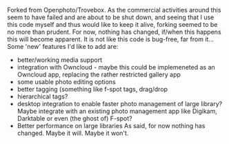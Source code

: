 Forked from Openphoto/Trovebox. As the commercial activities around this seem to have failed and are about to be shut down, and seeing that I use this code myself and thus would like to keep it alive, forking seemed to be no more than prudent. For now, nothing has changed, if/when this happens this will become apparent. It is not like this code is bug-free, far from it...
Some 'new' features I'd like to add are:

 * better/working media support
 * integration with Owncloud - maybe this could be implemeneted as an Owncloud app, replacing the rather restricted gallery app
 * some usable photo editing options
 * better tagging (something like f-spot tags, drag/drop
 * hierarchical tags?
 * desktop integration to enable faster photo management of large library? Maybe integrate with an existing photo management app like Digikam, Darktable or even (the ghost of) F-spot?
 * Better performance on large libraries
As said, for now nothing has changed. Maybe it will. Maybe it won't.
